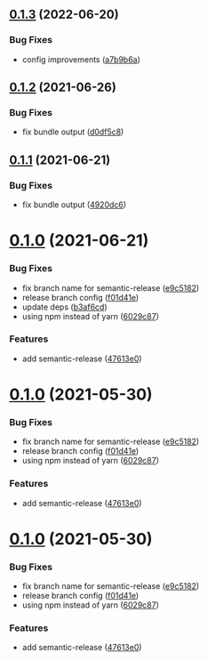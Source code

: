 ## [0.1.3](https://github.com/welingtonms/use-slice/compare/v0.1.2...v0.1.3) (2022-06-20)


### Bug Fixes

* config improvements ([a7b9b6a](https://github.com/welingtonms/use-slice/commit/a7b9b6a295f77c2136bd04546dc3b8afb6aa7be9))

## [0.1.2](https://github.com/cheesebit/use-slice/compare/v0.1.1...v0.1.2) (2021-06-26)


### Bug Fixes

* fix bundle output ([d0df5c8](https://github.com/cheesebit/use-slice/commit/d0df5c8f471aff15edbca4939401d3cab27c7afd))

## [0.1.1](https://github.com/cheesebit/use-slice/compare/v0.1.0...v0.1.1) (2021-06-21)


### Bug Fixes

* fix bundle output ([4920dc6](https://github.com/cheesebit/use-slice/commit/4920dc6e3ddf5068af769062d28590c2ea0e93f5))

# [0.1.0](https://github.com/cheesebit/use-slice/compare/v0.0.4...v0.1.0) (2021-06-21)


### Bug Fixes

* fix branch name for semantic-release ([e9c5182](https://github.com/cheesebit/use-slice/commit/e9c5182cceb93c98f233efefb7f54387f3d29427))
* release branch config ([f01d41e](https://github.com/cheesebit/use-slice/commit/f01d41eb9e25cfa7d67b37e65081f9d42c0e186b))
* update deps ([b3af6cd](https://github.com/cheesebit/use-slice/commit/b3af6cdf66683aee55ab7816d29964237199c2f1))
* using npm instead of yarn ([6029c87](https://github.com/cheesebit/use-slice/commit/6029c872b75514ad3239fba5becb835c8df52fa4))


### Features

* add semantic-release ([47613e0](https://github.com/cheesebit/use-slice/commit/47613e0482ec6d3c231871efe086178d69d764d7))

# [0.1.0](https://github.com/cheesebit/use-slice/compare/v0.0.4...v0.1.0) (2021-05-30)


### Bug Fixes

* fix branch name for semantic-release ([e9c5182](https://github.com/cheesebit/use-slice/commit/e9c5182cceb93c98f233efefb7f54387f3d29427))
* release branch config ([f01d41e](https://github.com/cheesebit/use-slice/commit/f01d41eb9e25cfa7d67b37e65081f9d42c0e186b))
* using npm instead of yarn ([6029c87](https://github.com/cheesebit/use-slice/commit/6029c872b75514ad3239fba5becb835c8df52fa4))


### Features

* add semantic-release ([47613e0](https://github.com/cheesebit/use-slice/commit/47613e0482ec6d3c231871efe086178d69d764d7))

# [0.1.0](https://github.com/cheesebit/use-slice/compare/v0.0.4...v0.1.0) (2021-05-30)


### Bug Fixes

* fix branch name for semantic-release ([e9c5182](https://github.com/cheesebit/use-slice/commit/e9c5182cceb93c98f233efefb7f54387f3d29427))
* release branch config ([f01d41e](https://github.com/cheesebit/use-slice/commit/f01d41eb9e25cfa7d67b37e65081f9d42c0e186b))
* using npm instead of yarn ([6029c87](https://github.com/cheesebit/use-slice/commit/6029c872b75514ad3239fba5becb835c8df52fa4))


### Features

* add semantic-release ([47613e0](https://github.com/cheesebit/use-slice/commit/47613e0482ec6d3c231871efe086178d69d764d7))
